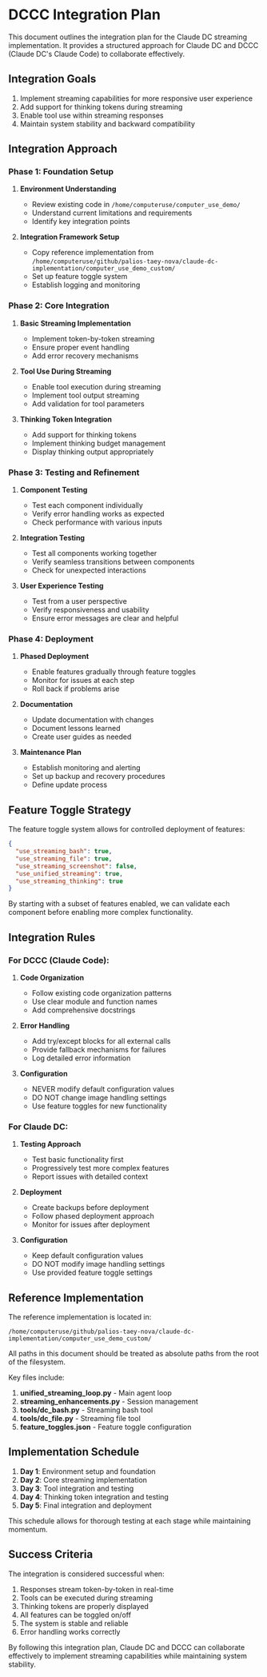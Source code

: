 # DCCC Integration Plan

This document outlines the integration plan for the Claude DC streaming implementation. It provides a structured approach for Claude DC and DCCC (Claude DC's Claude Code) to collaborate effectively.

## Integration Goals

1. Implement streaming capabilities for more responsive user experience
2. Add support for thinking tokens during streaming
3. Enable tool use within streaming responses
4. Maintain system stability and backward compatibility

## Integration Approach

### Phase 1: Foundation Setup

1. **Environment Understanding**
   - Review existing code in `/home/computeruse/computer_use_demo/`
   - Understand current limitations and requirements
   - Identify key integration points

2. **Integration Framework Setup**
   - Copy reference implementation from `/home/computeruse/github/palios-taey-nova/claude-dc-implementation/computer_use_demo_custom/`
   - Set up feature toggle system
   - Establish logging and monitoring

### Phase 2: Core Integration

1. **Basic Streaming Implementation**
   - Implement token-by-token streaming
   - Ensure proper event handling
   - Add error recovery mechanisms

2. **Tool Use During Streaming**
   - Enable tool execution during streaming
   - Implement tool output streaming
   - Add validation for tool parameters

3. **Thinking Token Integration**
   - Add support for thinking tokens
   - Implement thinking budget management
   - Display thinking output appropriately

### Phase 3: Testing and Refinement

1. **Component Testing**
   - Test each component individually
   - Verify error handling works as expected
   - Check performance with various inputs

2. **Integration Testing**
   - Test all components working together
   - Verify seamless transitions between components
   - Check for unexpected interactions

3. **User Experience Testing**
   - Test from a user perspective
   - Verify responsiveness and usability
   - Ensure error messages are clear and helpful

### Phase 4: Deployment

1. **Phased Deployment**
   - Enable features gradually through feature toggles
   - Monitor for issues at each step
   - Roll back if problems arise

2. **Documentation**
   - Update documentation with changes
   - Document lessons learned
   - Create user guides as needed

3. **Maintenance Plan**
   - Establish monitoring and alerting
   - Set up backup and recovery procedures
   - Define update process

## Feature Toggle Strategy

The feature toggle system allows for controlled deployment of features:

```json
{
  "use_streaming_bash": true,
  "use_streaming_file": true,
  "use_streaming_screenshot": false,
  "use_unified_streaming": true,
  "use_streaming_thinking": true
}
```

By starting with a subset of features enabled, we can validate each component before enabling more complex functionality.

## Integration Rules

### For DCCC (Claude Code):

1. **Code Organization**
   - Follow existing code organization patterns
   - Use clear module and function names
   - Add comprehensive docstrings

2. **Error Handling**
   - Add try/except blocks for all external calls
   - Provide fallback mechanisms for failures
   - Log detailed error information

3. **Configuration**
   - NEVER modify default configuration values
   - DO NOT change image handling settings
   - Use feature toggles for new functionality

### For Claude DC:

1. **Testing Approach**
   - Test basic functionality first
   - Progressively test more complex features
   - Report issues with detailed context

2. **Deployment**
   - Create backups before deployment
   - Follow phased deployment approach
   - Monitor for issues after deployment

3. **Configuration**
   - Keep default configuration values
   - DO NOT modify image handling settings
   - Use provided feature toggle settings

## Reference Implementation

The reference implementation is located in:

```
/home/computeruse/github/palios-taey-nova/claude-dc-implementation/computer_use_demo_custom/
```

All paths in this document should be treated as absolute paths from the root of the filesystem.

Key files include:

1. **unified_streaming_loop.py** - Main agent loop
2. **streaming_enhancements.py** - Session management
3. **tools/dc_bash.py** - Streaming bash tool
4. **tools/dc_file.py** - Streaming file tool
5. **feature_toggles.json** - Feature toggle configuration

## Implementation Schedule

1. **Day 1**: Environment setup and foundation
2. **Day 2**: Core streaming implementation
3. **Day 3**: Tool integration and testing
4. **Day 4**: Thinking token integration and testing
5. **Day 5**: Final integration and deployment

This schedule allows for thorough testing at each stage while maintaining momentum.

## Success Criteria

The integration is considered successful when:

1. Responses stream token-by-token in real-time
2. Tools can be executed during streaming
3. Thinking tokens are properly displayed
4. All features can be toggled on/off
5. The system is stable and reliable
6. Error handling works correctly

By following this integration plan, Claude DC and DCCC can collaborate effectively to implement streaming capabilities while maintaining system stability.